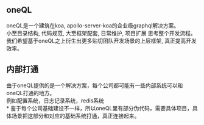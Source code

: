 oneQL
-----

oneQL是一个建筑在koa, apollo-server-koa的企业级graphql解决方案。<br />
小至目录结构, 代码规范, 大至框架配套, 日常维护, 项目扩展 思考整个开发流程。<br />
我们希望基于oneQL之上衍生出更多贴切团队开发场景的上层框架, 真正提高开发效率。 


内部打通
-----

由于oneQL提供的是一个解决方案，每个公司都可能有一些内部系统可以和oneQL打通的地方。<br/>
例如配置系统，日志记录系统，redis系统 <br/>
\* 鉴于每个公司基础建设不一样，所以oneQL里有部分伪代码，需要具体项目，具体场景把这部分和对应的基础系统打通，真正连接起来。

